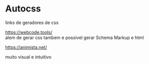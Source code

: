 # Autocss
links de  geradores de  css


https://webcode.tools/  
alem de gerar css tambem e possivel gerar Schema Markup e html

https://animista.net/

muito visual e intuitivo 
